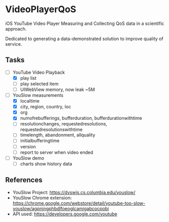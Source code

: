 VideoPlayerQoS
==============

iOS YouTube Video Player Measuring and Collecting QoS data in a scientific approach.

Dedicated to generating a data-demonstrated solution to improve quality of service.

Tasks
-----

-	[ ] YouTube Video Playback
	-	[x] play list
	-	[ ] play selected item
	-	[ ] UIWebView memory, now leak ~5M
-	[ ] YouSlow measurements
	-	[x] localtime
	-	[x] city, region, country, loc
	-	[x] org
	-	[x] numofrebufferings, bufferduration, bufferdurationwithtime
	-	[ ] resolutionchanges, requestedresolutions, requestedresolutionswithtime
	-	[ ] timelength, abandonment, allquality
	-	[ ] initialbufferingtime
	-	[ ] version
	-	[ ] report to server when video ended
-	[ ] YouSlow demo
	-	[ ] charts show history data

References
----------

-	YouSlow Project: https://dyswis.cs.columbia.edu/youslow/
-	YouSlow Chrome extension: https://chrome.google.com/webstore/detail/youtube-too-slow-youslow/agpnjngphbdlfoeoglcamjgabcocpobi
-	API used: https://developers.google.com/youtube
